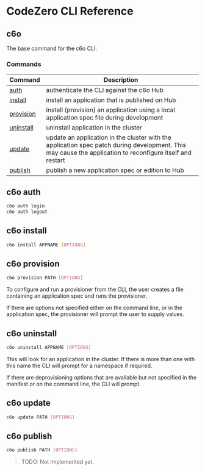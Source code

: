 # CodeZero CLI Reference

## c6o

The base command for the c6o CLI.

### Commands

| Command | Description |
|---------|-------------|
| [auth](#auth) | authenticate the CLI against the c6o Hub |
| [install](#install) | install an application that is published on Hub |
| [provision](#provision) | install (provision) an application using a local application spec file during development |
| [uninstall](#uninstall) | uninstall application in the cluster |
| [update](#update) | update an application in the cluster with the application spec patch during development.  This may cause the application to reconfigure itself and restart |
| [publish](#publish) | publish a new application spec or edition to Hub |

<a name="auth" id="auth"></a>
## c6o auth

```bash
c6o auth login
c6o auth logout
```

<a name="install" id="install"></a>
## c6o install

```bash
c6o install APPNAME [OPTIONS]
```

<a name="provision" id="provision"></a>
## c6o provision

```bash
c6o provision PATH [OPTIONS] 
```

To configure and run a provisioner from the CLI, the user creates a file containing an application spec and runs the provisioner.

If there are options not specified either on the command line, or in the application spec, the provisioner will prompt the user to supply values.

<a name="uninstall" id="uninstall"></a>
## c6o uninstall

```bash
c6o uninstall APPNAME [OPTIONS]
```

This will look for an application in the cluster. If there is more than one with this name the CLI will prompt for a namespace if required.

If there are deprovisioning options that are available but not specified in the manifest or on the command line, the CLI will prompt.

<a name="update" id="update"></a>
## c6o update

```bash
c6o update PATH [OPTIONS]
```

## <a name="publish" id="publish"></a> c6o publish

```bash
c6o publish PATH [OPTIONS]
```

> TODO: Not implemented yet.

